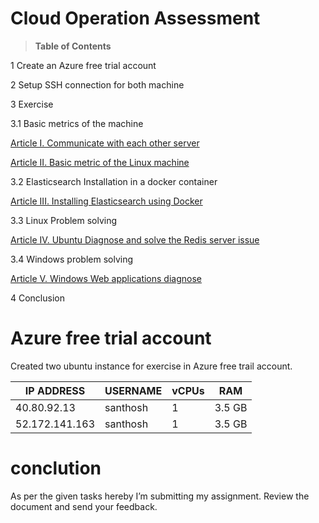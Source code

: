 #  Cloud Operation Assessment

>   **Table of Contents**

1	Create an Azure free trial account	

2	Setup SSH connection for both machine	

3	Exercise

3.1	Basic metrics of the machine	

[Article I.	Communicate with each other server	](Exercise-1.2.md)

[Article II.	Basic metric of the Linux machine	](Exercise-1.1.md)

3.2	Elasticsearch Installation in a docker container	

[Article III.	Installing Elasticsearch using Docker	](Exercise-2.md)

3.3	Linux Problem solving	

[Article IV.	Ubuntu Diagnose and solve the Redis server issue	](Exercise-3.md)

3.4	Windows problem solving	

[Article V.	Windows Web applications diagnose	](Exercise-4.md)

4	Conclusion	

#  Azure free trial account

Created two ubuntu instance for exercise in Azure free trail account.

| IP ADDRESS     | USERNAME | vCPUs | RAM    |
|----------------|----------|-------|--------|
| 40.80.92.13    | santhosh | 1     | 3.5 GB |
| 52.172.141.163 | santhosh | 1     | 3.5 GB |

# conclution
  As per the given tasks hereby I’m submitting my assignment. Review the document
and send your feedback.


